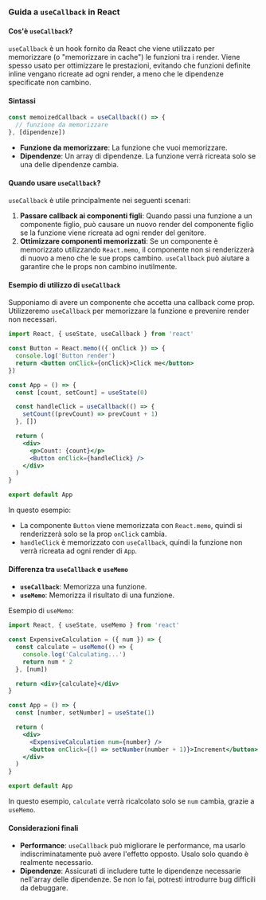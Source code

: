### Guida a `useCallback` in React

#### Cos'è `useCallback`?

`useCallback` è un hook fornito da React che viene utilizzato per memorizzare (o
"memorizzare in cache") le funzioni tra i render. Viene spesso usato per
ottimizzare le prestazioni, evitando che funzioni definite inline vengano
ricreate ad ogni render, a meno che le dipendenze specificate non cambino.

#### Sintassi

```jsx
const memoizedCallback = useCallback(() => {
  // funzione da memorizzare
}, [dipendenze])
```

- **Funzione da memorizzare**: La funzione che vuoi memorizzare.
- **Dipendenze**: Un array di dipendenze. La funzione verrà ricreata solo se una
  delle dipendenze cambia.

#### Quando usare `useCallback`?

`useCallback` è utile principalmente nei seguenti scenari:

1. **Passare callback ai componenti figli**: Quando passi una funzione a un
   componente figlio, può causare un nuovo render del componente figlio se la
   funzione viene ricreata ad ogni render del genitore.
2. **Ottimizzare componenti memorizzati**: Se un componente è memorizzato
   utilizzando `React.memo`, il componente non si renderizzerà di nuovo a meno
   che le sue props cambino. `useCallback` può aiutare a garantire che le props
   non cambino inutilmente.

#### Esempio di utilizzo di `useCallback`

Supponiamo di avere un componente che accetta una callback come prop.
Utilizzeremo `useCallback` per memorizzare la funzione e prevenire render non
necessari.

```jsx
import React, { useState, useCallback } from 'react'

const Button = React.memo(({ onClick }) => {
  console.log('Button render')
  return <button onClick={onClick}>Click me</button>
})

const App = () => {
  const [count, setCount] = useState(0)

  const handleClick = useCallback(() => {
    setCount((prevCount) => prevCount + 1)
  }, [])

  return (
    <div>
      <p>Count: {count}</p>
      <Button onClick={handleClick} />
    </div>
  )
}

export default App
```

In questo esempio:

- La componente `Button` viene memorizzata con `React.memo`, quindi si
  renderizzerà solo se la prop `onClick` cambia.
- `handleClick` è memorizzato con `useCallback`, quindi la funzione non verrà
  ricreata ad ogni render di `App`.

#### Differenza tra `useCallback` e `useMemo`

- **`useCallback`**: Memorizza una funzione.
- **`useMemo`**: Memorizza il risultato di una funzione.

Esempio di `useMemo`:

```jsx
import React, { useState, useMemo } from 'react'

const ExpensiveCalculation = ({ num }) => {
  const calculate = useMemo(() => {
    console.log('Calculating...')
    return num * 2
  }, [num])

  return <div>{calculate}</div>
}

const App = () => {
  const [number, setNumber] = useState(1)

  return (
    <div>
      <ExpensiveCalculation num={number} />
      <button onClick={() => setNumber(number + 1)}>Increment</button>
    </div>
  )
}

export default App
```

In questo esempio, `calculate` verrà ricalcolato solo se `num` cambia, grazie a
`useMemo`.

#### Considerazioni finali

- **Performance**: `useCallback` può migliorare le performance, ma usarlo
  indiscriminatamente può avere l'effetto opposto. Usalo solo quando è realmente
  necessario.
- **Dipendenze**: Assicurati di includere tutte le dipendenze necessarie
  nell'array delle dipendenze. Se non lo fai, potresti introdurre bug difficili
  da debuggare.
